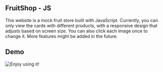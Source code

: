 ## FruitShop - JS

This website is a mock fruit store built with JavaScript. Currently, you can only view the cards with different products, with a responsive design that adjusts based on screen size. You can also click each image once to change it. More features might be added in the future.

## Demo

![Enjoy using it!]()
